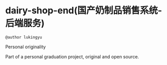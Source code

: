 # dairy-shop-end(国产奶制品销售系统-后端服务)

`@author lukingyu`

Personal originality

Part of a personal graduation project, original and open source.
